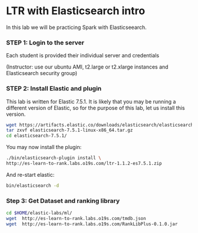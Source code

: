 # LTR with Elasticsearch intro

In this lab we will be practicing Spark with Elasticseearch.


### STEP 1: Login to the server
 
Each student is provided their individual server and credentials

(Instructor: use our ubuntu AMI, t2.large or t2.xlarge instances and Elasticsearch security group)

### STEP 2: Install Elastic and plugin

This lab is written for Elastic 7.5.1.  It is likely that you may be running a different version of Elastic, 
so for the purpose of this lab, let us install this version.

```bash
wget https://artifacts.elastic.co/downloads/elasticsearch/elasticsearch-7.5.1-linux-x86_64.tar.gz
tar zxvf elasticsearch-7.5.1-linux-x86_64.tar.gz
cd elasticsearch-7.5.1/
```


You may now install the plugin:


```bash
./bin/elasticsearch-plugin install \
http://es-learn-to-rank.labs.o19s.com/ltr-1.1.2-es7.5.1.zip

```

And re-start elastic:

```bash
bin/elasticsearch -d
```
    
### Step 3: Get Dataset and ranking library

```bash
cd $HOME/elastic-labs/ml/
wget  http://es-learn-to-rank.labs.o19s.com/tmdb.json
wget  http://es-learn-to-rank.labs.o19s.com/RankLibPlus-0.1.0.jar
```





